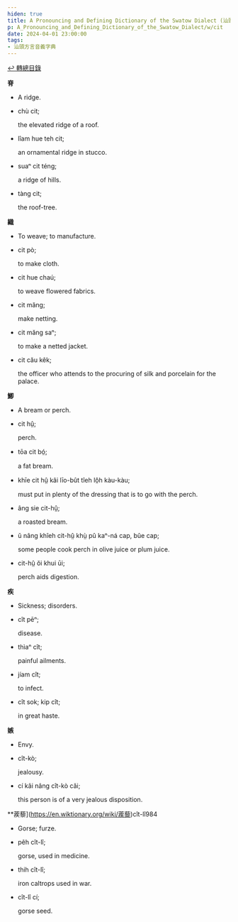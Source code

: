 ```yaml
---
hiden: true
title: A Pronouncing and Defining Dictionary of the Swatow Dialect (汕頭方言音義字典) / cit
p: A_Pronouncing_and_Defining_Dictionary_of_the_Swatow_Dialect/w/cit
date: 2024-04-01 23:00:00
tags: 
- 汕頭方言音義字典
---
```


[↩️ 轉總目錄](/A_Pronouncing_and_Defining_Dictionary_of_the_Swatow_Dialect)


**脊**
- A ridge.

- chù cit;

  the elevated ridge of a roof.

- lîam hue teh cit;

  an ornamental ridge in stucco.

- suaⁿ cit téng;

  a ridge of hills.

- tàng cit;

  the roof-tree.

**織**
- To weave; to manufacture.

- cit pò;

  to make cloth.

- cit hue chaú;

  to weave flowered fabrics.

- cit măng;

  make netting.

- cit măng saⁿ;

  to make a netted jacket.

- cit cău kêk;

  the officer who attends to the procuring of silk and porcelain for the palace.

**鯽**
- A bream or perch.

- cit hṳ̂;

  perch.

- tōa cit bó̤;

  a fat bream.

- khīe cit hṳ̂ kâi līo-bût tîeh lô̤h kàu-kàu;

  must put in plenty of the dressing that is to go with the perch.

- âng sie cit-hṳ̂;

  a roasted bream.

- ŭ nâng khîeh cit-hṳ̂ khṳ̀ pû kaⁿ-ná cap, bûe cap;

  some people cook perch in olive juice or plum juice.

- cit-hṳ̂ ŏi khui ūi;

  perch aids digestion.

**疾**
- Sickness; disorders.

- cît pēⁿ;

  disease.

- thìaⁿ cît;

  painful ailments.

- jíam cît;

  to infect.

- cît sok; kip cît;

  in great haste.

**嫉**
- Envy.

- cît-kò;

  jealousy.

- cí kâi nâng cît-kò căi;

  this person is of a very jealous disposition.

**蒺藜](https://en.wiktionary.org/wiki/蒺藜)cît-lî984
- Gorse; furze.

- pêh cît-lî;

  gorse, used in medicine.

- thih cît-lî;

  iron caltrops used in war.

- cît-lî cí;

  gorse seed.